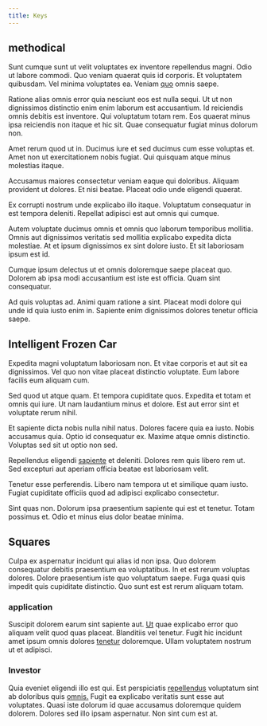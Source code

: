 ```yaml
---
title: Keys
---
```


## methodical

Sunt cumque sunt ut velit voluptates ex inventore repellendus magni. Odio ut labore commodi. Quo veniam quaerat quis id corporis. Et voluptatem quibusdam. Vel minima voluptates ea. Veniam [quo](/aspernatur/investment_account.md) omnis saepe.

Ratione alias omnis error quia nesciunt eos est nulla sequi. Ut ut non dignissimos distinctio enim enim laborum est accusantium. Id reiciendis omnis debitis est inventore. Qui voluptatum totam rem. Eos quaerat minus ipsa reiciendis non itaque et hic sit. Quae consequatur fugiat minus dolorum non.

Amet rerum quod ut in. Ducimus iure et sed ducimus cum esse voluptas et. Amet non ut exercitationem nobis fugiat. Qui quisquam atque minus molestias itaque.

Accusamus maiores consectetur veniam eaque qui doloribus. Aliquam provident ut dolores. Et nisi beatae. Placeat odio unde eligendi quaerat.

Ex corrupti nostrum unde explicabo illo itaque. Voluptatum consequatur in est tempora deleniti. Repellat adipisci est aut omnis qui cumque.

Autem voluptate ducimus omnis et omnis quo laborum temporibus mollitia. Omnis aut dignissimos veritatis sed mollitia explicabo expedita dicta molestiae. At et ipsum dignissimos ex sint dolore iusto. Et sit laboriosam ipsum est id.

Cumque ipsum delectus ut et omnis doloremque saepe placeat quo. Dolorem ab ipsa modi accusantium est iste est officia. Quam sint consequatur.

Ad quis voluptas ad. Animi quam ratione a sint. Placeat modi dolore qui unde id quia iusto enim in. Sapiente enim dignissimos dolores tenetur officia saepe.

## Intelligent Frozen Car

Expedita magni voluptatum laboriosam non. Et vitae corporis et aut sit ea dignissimos. Vel quo non vitae placeat distinctio voluptate. Eum labore facilis eum aliquam cum.

Sed quod ut atque quam. Et tempora cupiditate quos. Expedita et totam et omnis qui iure. Ut nam laudantium minus et dolore. Est aut error sint et voluptate rerum nihil.

Et sapiente dicta nobis nulla nihil natus. Dolores facere quia ea iusto. Nobis accusamus quia. Optio id consequatur ex. Maxime atque omnis distinctio. Voluptas sed sit ut optio non sed.

Repellendus eligendi [sapiente](/earum/quo/dolorem/electronics_&_sports_program.md) et deleniti. Dolores rem quis libero rem ut. Sed excepturi aut aperiam officia beatae est laboriosam velit.

Tenetur esse perferendis. Libero nam tempora ut et similique quam iusto. Fugiat cupiditate officiis quod ad adipisci explicabo consectetur.

Sint quas non. Dolorum ipsa praesentium sapiente qui est et tenetur. Totam possimus et. Odio et minus eius dolor beatae minima.

## Squares

Culpa ex aspernatur incidunt qui alias id non ipsa. Quo dolorem consequatur debitis praesentium ea voluptatibus. In et est rerum voluptas dolores. Dolore praesentium iste quo voluptatum saepe. Fuga quasi quis impedit quis cupiditate distinctio. Quo sunt est est rerum aliquam totam.

### application

Suscipit dolorem earum sint sapiente aut. [Ut](/eos/libero/eveniet/personal_loan_account.md) quae explicabo error quo aliquam velit quod quas placeat. Blanditiis vel tenetur. Fugit hic incidunt amet ipsum omnis dolores [tenetur](/dolore/et/river_mission_critical.md) doloremque. Ullam voluptatem nostrum ut et adipisci.

### Investor

Quia eveniet eligendi illo est qui. Est perspiciatis [repellendus](/eos/est/ut/metal.md) voluptatum sint ab doloribus quis [omnis.](/eos/est/multi_tasking_engage_communications.md) Fugit ea explicabo veritatis sunt esse aut voluptates. Quasi iste dolorum id quae accusamus doloremque quidem dolorem. Dolores sed illo ipsam aspernatur. Non sint cum est at.
